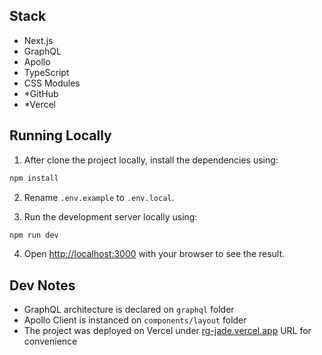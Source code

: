 ## Stack

- Next.js
- GraphQL
- Apollo
- TypeScript
- CSS Modules
- \*GitHub
- \*Vercel

## Running Locally

1. After clone the project locally, install the dependencies using:

```bash
npm install
```

2. Rename `.env.example` to `.env.local`.

3. Run the development server locally using:

```bash
npm run dev
```

4. Open [http://localhost:3000](http://localhost:3000) with your browser to see the result.

## Dev Notes

- GraphQL architecture is declared on `graphql` folder
- Apollo Client is instanced on `components/layout` folder
- The project was deployed on Vercel under [rg-jade.vercel.app](https://rg-jade.vercel.app/) URL for convenience
